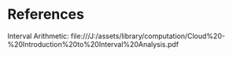 # References

Interval Arithmetic:
file:///J:/assets/library/computation/Cloud%20-%20Introduction%20to%20Interval%20Analysis.pdf


